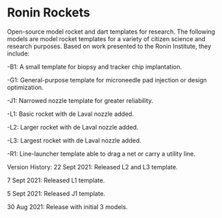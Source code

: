 # Ronin Rockets

Open-source model rocket and dart templates for research. The following models are model rocket templates for a variety of citizen science and research purposes. Based on work presented to the Ronin Institute, they include:


-B1: A small template for biopsy and tracker chip implantation. 

-G1: General-purpose template for microneedle pad injection or design optimization.

-J1: Narrowed nozzle template for greater reliability. 

-L1: Basic rocket with de Laval nozzle added. 

-L2: Larger rocket with de Laval nozzle added. 

-L3: Largest rocket with de Laval nozzle added. 

-R1: Line-launcher template able to drag a net or carry a utility line. 


Version History:
22 Sept 2021: Released L2 and L3 template.

7 Sept 2021: Released L1 template.

5 Sept 2021: Released J1 template. 

30 Aug 2021: Release with initial 3 models. 
